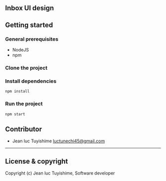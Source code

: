 ## Inbox UI design

## Getting started

### General prerequisites

- NodeJS
- npm

### Clone the project

### Install dependencies

`npm install`

### Run the project

`npm start`

## Contributor

- Jean luc Tuyishime <luctunechi45@gmail.com>

---

## License & copyright

Copyright (c) Jean luc Tuyishime, Software developer
